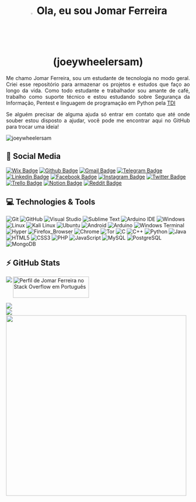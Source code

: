 <h1 align = "center"><img src="https://media.giphy.com/media/hvRJCLFzcasrR4ia7z/giphy.gif" width="3%"> Ola, eu sou Jomar Ferreira (joeywheelersam)</h1>

<p align = "justify"> Me chamo Jomar Ferreira, sou um estudante de tecnologia no modo geral. Criei esse repositório para armazenar os projetos e estudos que faço ao longo da vida. Como todo estudante e trabalhador sou amante de café, trabalho como suporte técnico e estou estudando sobre Segurança da Informação, Pentest e linguagem de programação em Python pela <a href="https://tecnicasdeinvasao.com/">TDI</a></p>

<p align = "justify">Se alguém precisar de alguma ajuda só entrar em contato que até onde souber estou disposto a ajudar, você pode me encontrar aqui no GitHub para trocar uma ideia!</p>

<p align="left"><img src="https://komarev.com/ghpvc/?username=joeywheelersam" alt="joeywheelersam" /></p>

## 🚀 Social Media
[![Wix Badge](https://img.shields.io/badge/-Wix-000?style=flat-square&logo=wix&logoColor=white&link=https://joeywheelersam.wixsite.com/tecnologia)](https://joeywheelersam.wixsite.com/tecnologia) [![Github Badge](https://img.shields.io/badge/-Github-100000?style=flat-square&logo=Github&logoColor=white&link=https://github.com/joeywheelersam)](https://github.com/joeywheelersam) [![Gmail Badge](https://img.shields.io/badge/-Gmail-D14836?style=flat-square&logo=Gmail&logoColor=white&link=mailto:jomar.ferreira.amorim@gmail.com)](mailto:jomar.ferreira.amorim@gmail.com) [![Telegram Badge](https://img.shields.io/badge/-Telegram-2CA5E0?style=flat-square&logo=Telegram&logoColor=white&link=https://t.me/uJoeyWheeler)](https://t.me/uJoeyWheeler) [![Linkedin Badge](https://img.shields.io/badge/-LinkedIn-0077B5?style=flat-square&logo=Linkedin&logoColor=white&link=https://www.linkedin.com/in/jomar-ferreira-amorim/)](https://www.linkedin.com/in/jomar-ferreira-amorim/) [![Facebook Badge](https://img.shields.io/badge/-Facebook-1877F2?style=flat-square&logo=facebook&logoColor=white&link=https://www.facebook.com/joeywheelersam)](https://www.facebook.com/joeywheelersam) [![Instagram Badge](https://img.shields.io/badge/-Instagram-E4405F?style=flat-square&logo=instagram&logoColor=white&link=https://www.instagram.com/joeywheelersam/?hl=pt-br)](https://instagram.com/joeywheelersam) [![Twitter Badge](https://img.shields.io/badge/-Twitter-1DA1F2?style=flat-square&logo=twitter&logoColor=white&link=https://www.twitter.com/joeywheelersam)](https://www.twitter.com/joeywheelersam) [![Trello Badge](https://img.shields.io/badge/-Trello-0052CC?style=flat-square&logo=trello&logoColor=white&link=https://trello.com/jomarferreira)](https://trello.com/jomarferreira) [![Notion Badge](https://img.shields.io/badge/-Notion-000000?style=flat-square&logo=notion&logoColor=white&link=www.notion.so/jomarferreira)](www.notion.so/jomarferreira) [![Reddit Badge](https://img.shields.io/badge/-Reddit-FF4500?style=flat-square&logo=reddit&logoColor=white&link=https://www.reddit.com/u/Popular_Crew3120)](https://www.reddit.com/u/Popular_Crew3120) 

## 💻 Technologies & Tools
![Git](https://img.shields.io/badge/-Git-F05032?style=flat-square&logo=git&logoColor=white) ![GitHub](https://img.shields.io/badge/-GitHub-100000?style=flat-square&logo=github) ![Visual Studio](https://img.shields.io/badge/-Visual_Studio-5C2D91?style=flat-square&logo=visual%20studio&logoColor=white) ![Sublime Text](https://img.shields.io/badge/Sublime_Text-%23575757.svg?style=flat-square&logo=sublime-text&logoColor=important) ![Arduino IDE](https://img.shields.io/badge/Arduino_IDE-00979D?style=flat-square&logo=arduino&logoColor=white) ![Windows](https://img.shields.io/badge/-Windows-0078D6?style=flat-square&logo=windows&logoColor=white) ![Linux](https://img.shields.io/badge/-Linux-FCC624?style=flat-square&logo=linux&logoColor=black) ![Kali Linux](https://img.shields.io/badge/-Kali_Linux-557C94?style=flat-square&logo=kali-linux&logoColor=white) ![Ubuntu](https://img.shields.io/badge/-Ubuntu-E95420?style=flat-square&logo=ubuntu&logoColor=white) ![Android](https://img.shields.io/badge/-Android-3DDC84?style=flat-square&logo=android&logoColor=white) ![Arduino](https://img.shields.io/badge/Arduino-00979D?style=flat-square&logo=Arduino&logoColor=white) ![Windows Terminal](https://img.shields.io/badge/Windows%20Terminal-4D4D4D?style=flat-square&logo=windows%20terminal&logoColor=white) ![Hyper](https://img.shields.io/badge/Hyper-000000?style=flat-square&logo=hyper&logoColor=white) ![Firefox_Browser](https://img.shields.io/badge/-Firefox-FF7139?style=flat-square&logo=Firefox-Browser&logoColor=white) ![Chrome](https://img.shields.io/badge/-Chrome-4285F4?style=flat-square&logo=Google-chrome&logoColor=white) ![Tor](https://img.shields.io/badge/-Tor-7D4698?style=flat-square&logo=Tor-Browser&logoColor=white) ![C](https://img.shields.io/badge/-C-00599C?style=flat-square&logo=c) ![C++](https://img.shields.io/badge/-C%2B%2B-00599C?style=flat-square&logo=c%2B%2B) ![Python](https://img.shields.io/badge/-Python-FFD43B?style=flat-square&logo=Python) ![Java](https://img.shields.io/badge/-Java-ED8B00?style=flat-square&logo=Java) ![HTML5](https://img.shields.io/badge/-HTML5-E34F26?style=flat-square&logo=html5&logoColor=white) ![CSS3](https://img.shields.io/badge/-CSS3-1572B6?style=flat-square&logo=css3) ![PHP](https://img.shields.io/badge/-PHP-black?style=flat-square&logo=PHP) ![JavaScript](https://img.shields.io/badge/-JavaScript-323330?style=flat-square&logo=javascript) ![MySQL](https://img.shields.io/badge/-MySQL-005C84?style=flat-square&logo=mysql&logoColor=white) ![PostgreSQL](https://img.shields.io/badge/-PostgreSQL-316192?style=flat-square&logo=postgresql) ![MongoDB](https://img.shields.io/badge/-MongoDB-4EA94B?style=flat-square&logo=MongoDB&logoColor=white) 
<br>
## ⚡ GitHub Stats
<a href="https://tryhackme-badges.s3.amazonaws.com/joeywheeler.png"><img align="left" src="https://tryhackme-badges.s3.amazonaws.com/joeywheeler.png"/></a>
<a href="https://pt.stackoverflow.com/users/310845/jomar-ferreira"><img src="https://pt.stackoverflow.com/users/flair/310845.png?theme=dark" width="208" height="58" alt="Perfil de Jomar Ferreira no Stack Overflow em Portugu&#234;s" title="Perfil de Jomar Ferreira no Stack Overflow em Portugu&#234;s"></a><br>

<a href="https://github-readme-streak-stats.herokuapp.com/?user=joeywheelersam&theme=dracula&hide=html"><img align="left" src="https://github-readme-streak-stats.herokuapp.com/?user=joeywheelersam&theme=dracula&hide=html"/></a><br>
<a href="https://github-readme-stats.vercel.app/api?username=joeywheelersam&theme=dracula&show_icons=true"><img align="left" src="https://github-readme-stats.vercel.app/api?username=joeywheelersam&show_icons=true&theme=dracula"/></a><br>
<a href="https://github-readme-stats.vercel.app/api/top-langs/?username=joeywheelersam&theme=dracula&hide=html"><img width="494px" align="left" src="https://github-readme-stats.vercel.app/api/top-langs/?username=joeywheelersam&layout=compact&theme=dracula&hide=html"/></a><br>